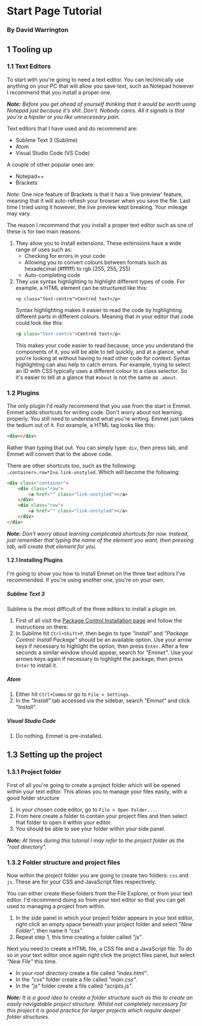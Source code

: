 # Start Page Tutorial
### By David Warrington

## 1 Tooling up

### 1.1 Text Editors

To start with you're going to need a text editor. You can techinically use anything on your PC that will allow you save text, such as Notepad however I recommend that you install a proper one.

___Note:__ Before you get ahead of yourself thinking that it would be worth using Notepad just because it's shit. Don't. Nobody cares. All it signals is that you're a hipster or you like unnecessary pain._

Text editors that I have used and do recommend are:
* Sublime Text 3 (Sublime)
* Atom
* Visual Studio Code (VS Code)

A couple of other popular ones are:
* Notepad++
* Brackets

_Note:_ One nice feature of Brackets is that it has a 'live preview' feature, meaning that it will auto-refresh your browser when you save the file. Last time I tried using it however, the live preview kept breaking. Your mileage may vary.

The reason I recommend that you install a proper text editor such as one of these is for two main reasons:
1. They allow you to install extensions. These extensions have a wide range of uses such as:
	* Checking for errors in your code
	* Allowing you to convert colours between formats such as hexadecimal (#ffffff) to rgb (255, 255, 255)
	* Auto-completing code
2. They use syntax highlighting to highlight different types of code. For example, a HTML element can be structured like this:
    ```
    <p class="text-centre">Centred text</p>
    ``` 
    Syntax highlighting makes it easier to read the code by highlighting different parts in different colours. Meaning that in your editor that code could look like this: 
    ```html
    <p class="text-centre">Centred text</p>
    ```
    This makes your code easier to read because, once you understand the components of it, you will be able to tell quickly, and at a glance, what you're looking at without having to read other code for context. Syntax highlighting can also help to catch errors. For example, trying to select an ID with CSS typically uses a different colour to a class selector. So it's easier to tell at a glance that ```#about``` is not the same as ```.about```.


### 1.2 Plugins

The only plugin I'd really recommend that you use from the start is Emmet. Emmet adds shortcuts for writing code. Don't worry about not learning properly. You still need to understand what you're writing. Emmet just takes the tedium out of it. For example, a HTML tag looks like this:
```html
<div></div>
```

Rather than typing that out. You can simply type: `div`, then press tab, and Emmet will convert that to the above code.

There are other shortcuts too, such as the following: `.container>.row*2>a.link-unstyled`. Which will become the following:
```html
<div class="container">
    <div class="row">
        <a href="" class="link-unstyled"></a>
    </div>
    <div class="row">
        <a href="" class="link-unstyled"></a>
    </div>
</div>
```
___Note:__ Don't worry about learning complicated shortcuts for now. Instead, just remember that typing the name of the element you want, then pressing tab, will create that element for you._

#### 1.2.1 Installing Plugins

I'm going to show you how to install Emmet on the three text editors I've recommended. If you're using another one, you're on your own.

##### Sublime Text 3

Sublime is the most difficult of the three editors to install a plugin on.
1. First of all visit the [Package Control Installation page](https://packagecontrol.io/installation) and follow the instructions on there.
2. In Sublime hit `Ctrl+Shift+P`, then begin to type _"install"_ and _"Package Control: Install Package"_ should be an available option. Use your arrow keys if necessary to highlight the option, then press `Enter`. After a few seconds a similar window should appear, search for _"Emmet"_. Use your arrows keys again if necessary to highlight the package, then press `Enter` to install it.

##### Atom

1. Either hit `Ctrl+Comma` or go to `File > Settings`.
2. In the _"Install"_ tab accessed via the sidebar, search _"Emmet"_ and click _"Install"_.

##### Visual Studio Code

1. Do nothing. Emmet is pre-installed.

## 1.3 Setting up the project

### 1.3.1 Project folder

First of all you're going to create a project folder which will be opened within your text editor. This allows you to manage your files easily, with a good folder structure
1. In your chosen code editor, go to `File > Open Folder...`.
2. From here create a folder to contain your project files and then select that folder to open it within your editor.
3. You should be able to see your folder within your side panel.

___Note:__ At times during this tutorial I may refer to the project folder as the "root directory"._

### 1.3.2 Folder structure and project files

Now within the project folder you are going to create two folders: `css` and `js`. These are for your CSS and JavaScript files respectively.

You can either create these folders from the File Explorer, or from your text editor. I'd recommend doing so from your text editor so that you can get used to managing a project from within.
1. In the side panel in which your project folder appears in your text editor, right click an empty space beneath your project folder and select _"New Folder"_, then name it _"css"_.
2. Repeat step 1, this time creating a folder called _"js"_.

Next you need to create a HTML file, a CSS file and a JavaScript file. To do so in your text editor once again right click the project files panel, but select _"New File"_ this time.
* In your _root directory_ create a file called _"index.html"_.
* In the _"css"_ folder create a file called _"main.css"_.
* In the _"js"_ folder create a file called _"scripts.js"_.

___Note:__ It is a good idea to create a folder structure such as this to create an easily navigatable project structure. Whilst not completely necessary for this project it is good practice for larger projects which require deeper folder structures._

